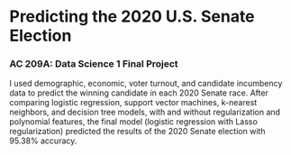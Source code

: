 # Predicting the 2020 U.S. Senate Election
### AC 209A: Data Science 1 Final Project

I used demographic, economic, voter turnout, and candidate incumbency data to predict the winning candidate in each 2020 Senate race. After comparing logistic regression, support vector machines, k-nearest neighbors, and decision tree models, with and without regularization and polynomial features, the final model (logistic regression with Lasso regularization) predicted the results of the 2020 Senate election with 95.38% accuracy.